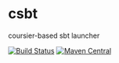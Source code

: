 # csbt

coursier-based sbt launcher

[![Build Status](https://travis-ci.org/coursier/sbt-launcher.svg?branch=master)](https://travis-ci.org/coursier/sbt-launcher)
[![Maven Central](https://img.shields.io/maven-central/v/io.get-coursier/sbt-launcher_2.12.svg)](https://maven-badges.herokuapp.com/maven-central/io.get-coursier/sbt-launcher_2.12)
